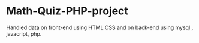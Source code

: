 # Math-Quiz-PHP-project
Handled data on front-end using HTML CSS and on back-end using mysql , javacript, php.
